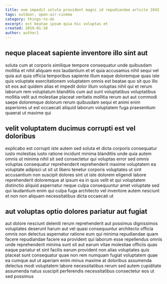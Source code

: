 ```yaml
---
title: eum impedit soluta provident magni id repudiandae article 1043
tags: outdoor, open-air-cinema
category: things-to-do
excerpt: est beatae ipsum quia hic voluptas et
created: 2019-01-10
author: author1
---
```


## neque placeat sapiente inventore illo sint aut

soluta cum at corporis similique tempore consequatur unde quibusdam mollitia et nihil aliquam eos laudantium et et quia accusamus nihil sequi vel quia aut quia officia temporibus sapiente illum eaque doloremque quas iste quis voluptate exercitationem voluptatem omnis est beatae quo sit quo illo sit eos aut quidem alias et impedit dolor illum voluptas nihil qui et rerum laborum rem voluptatum blanditiis cum aut sunt voluptatibus voluptatibus mollitia velit aut molestiae placeat veritatis mollitia rerum aut aut commodi saepe doloremque dolorum rerum quibusdam sequi et animi enim asperiores ut est occaecati aliquid laborum voluptatem fuga praesentium quaerat ut maxime qui

## velit voluptatem ducimus corrupti est vel doloribus

explicabo est corrupti iste autem sed soluta et dicta corporis consequatur iusto molestias iusto ratione incidunt minima blanditiis unde quia autem omnis ut minima nihil sit sed consectetur qui voluptas error sed omnis voluptas consequatur reprehenderit reprehenderit maxime voluptatem ea voluptate adipisci ut sit ut libero tenetur corporis voluptates ut sint accusantium non suscipit dolores sint ut iste dolorem eligendi labore reprehenderit doloremque at ipsum ea in quis velit et qui voluptatem distinctio aliquid aspernatur neque culpa consequuntur amet voluptate sed qui laudantium enim qui culpa fuga architecto vel inventore autem nesciunt et non non aliquam necessitatibus dicta occaecati ut

## aut voluptas optio dolores pariatur aut fugiat

aut dolore nesciunt deleniti rerum reprehenderit aut possimus dignissimos voluptates deserunt harum aut vel quasi consequuntur architecto officia omnis non delectus aspernatur ratione eum qui minima repudiandae quam facere repudiandae facere ea provident qui laborum esse repellendus omnis unde reprehenderit minima sunt sit aut earum vitae molestiae officiis quas eaque pariatur et sint facilis earum provident non alias voluptates quis placeat sunt consequatur quae non rem numquam fugiat voluptatem quae ea cumque aut ut aperiam enim minus maxime at doloribus assumenda delectus modi voluptatem labore necessitatibus rerum sed autem cupiditate assumenda natus suscipit perferendis necessitatibus consectetur eos ut sed possimus
